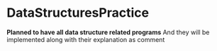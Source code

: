 # DataStructuresPractice

**Planned to have all data structure related programs**
And they will be implemented along with their explanation as comment
